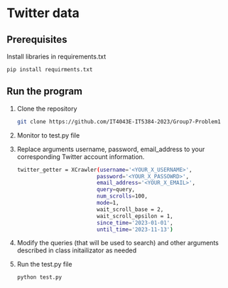 # Twitter data
## Prerequisites

Install libraries in requirements.txt
    
    pip install requirments.txt

## Run the program
1. Clone the repository
   ```sh
   git clone https://github.com/IT4043E-IT5384-2023/Group7-Problem1
   ```
   
2. Monitor to test.py file

3. Replace arguments username, password, email_address to your corresponding Twitter account information.
   ```sh
   twitter_getter = XCrawler(username='<YOUR_X_USERNAME>', 
                            password='<YOUR_X_PASSOWRD>', 
                            email_address='<YOUR_X_EMAIL>', 
                            query=query, 
                            num_scrolls=100, 
                            mode=1, 
                            wait_scroll_base = 2, 
                            wait_scroll_epsilon = 1,
                            since_time='2023-01-01',
                            until_time='2023-11-13')
   ```
    
4. Modify the queries (that will be used to search) and other arguments described in class initailizator as needed
    
5. Run the test.py file
    ```sh
    python test.py
    ```
